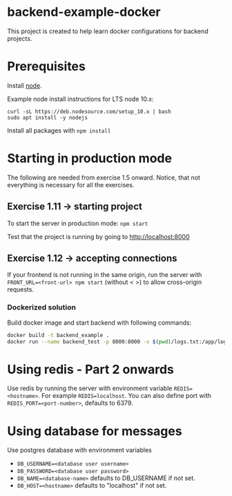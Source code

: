 # backend-example-docker

This project is created to help learn docker configurations for backend projects.

# Prerequisites

Install [node](https://nodejs.org/en/download/). 

Example node install instructions for LTS node 10.x:
```
curl -sL https://deb.nodesource.com/setup_10.x | bash
sudo apt install -y nodejs
```

Install all packages with `npm install`

# Starting in production mode

The following are needed from exercise 1.5 onward. Notice, that not everything is necessary for all the exercises.

## Exercise 1.11 -> starting project

To start the server in production mode: `npm start`

Test that the project is running by going to <http://localhost:8000>

## Exercise 1.12 -> accepting connections

If your frontend is not running in the same origin, run the server with `FRONT_URL=<front-url> npm start` (without < >) to allow cross-origin requests.

### Dockerized solution

Build docker image and start backend with following commands:

```bash
docker build -t backend_example .
docker run --name backend_test -p 8000:8000 -v $(pwd)/logs.txt:/app/logs.txt backend_example
```

# Using redis - Part 2 onwards

Use redis by running the server with environment variable `REDIS=<hostname>`. For example `REDIS=localhost`. You can also define port with `REDIS_PORT=<port-number>`, defaults to 6379.

# Using database for messages

Use postgres database with environment variables
- `DB_USERNAME=<database user username>`
- `DB_PASSWORD=<database user password>`
- `DB_NAME=<database-name>` defaults to DB_USERNAME if not set.
- `DB_HOST=<hostname>` defaults to "localhost" if not set.

